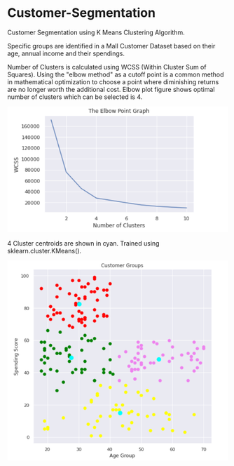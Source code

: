 # Customer-Segmentation
Customer Segmentation using K Means Clustering Algorithm.


Specific groups are identified in a Mall Customer Dataset based on their age, annual income and their spendings. 

Number of Clusters is calculated using WCSS (Within Cluster Sum of Squares). Using the "elbow method" as a cutoff point is a 
common method in mathematical optimization to choose a point where diminishing returns are no longer worth the additional cost.
Elbow plot figure shows optimal number of clusters which can be selected is 4. 

![alt text](https://github.com/kevinmt24/Customer-Segmentation/blob/main/elbow.png?raw=true)

4 Cluster centroids are shown in cyan. Trained using sklearn.cluster.KMeans().

![alt text](https://github.com/kevinmt24/Customer-Segmentation/blob/main/plot.png?raw=true)

